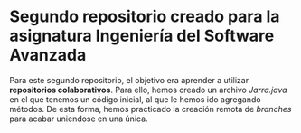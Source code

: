 # Segundo repositorio creado para la asignatura Ingeniería del Software Avanzada
Para este segundo repositorio, el objetivo era aprender a utilizar **repositorios colaborativos**.
Para ello, hemos creado un archivo *Jarra.java* en el que tenemos un código inicial, al que le hemos ido agregando métodos.
De esta forma, hemos practicado la creación remota de *branches* para acabar uniendose en una única.

